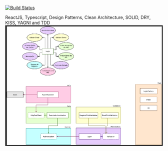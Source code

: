 [![Build Status](https://travis-ci.org/nsrau/clean-react.svg?branch=master)](https://travis-ci.org/nsrau/clean-react)

ReactJS, Typescript, Design Patterns, 
Clean Architecture, SOLID, DRY, KISS, YAGNI and TDD
![Flow](/clean-flow.png?raw=true "course Rodrigo Manguinho")